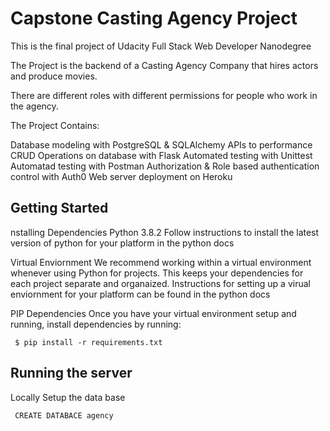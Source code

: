 # Capstone Casting Agency Project
This is the final project of Udacity Full Stack Web Developer Nanodegree

The Project is the backend of a Casting Agency Company that hires actors and produce movies.

There are different roles with different permissions for people who work in the agency.

The Project Contains:

Database modeling with PostgreSQL & SQLAlchemy
APIs to performance CRUD Operations on database with Flask
Automated testing with Unittest
Automatad testing with Postman
Authorization & Role based authentication control with Auth0
Web server deployment on Heroku

## Getting Started
nstalling Dependencies
Python 3.8.2
Follow instructions to install the latest version of python for your platform in the python docs

Virtual Enviornment
We recommend working within a virtual environment whenever using Python for projects. This keeps your dependencies for each project separate and organaized. Instructions for setting up a virual enviornment for your platform can be found in the python docs

PIP Dependencies
Once you have your virtual environment setup and running, install dependencies by running:

 ```
  $ pip install -r requirements.txt
  ```

## Running the server

Locally
Setup the data base

```
 CREATE DATABACE agency

  ```
